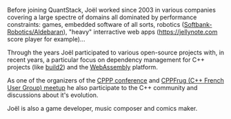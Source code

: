 Before joining QuantStack, Joël worked since 2003 in various companies covering a large spectre of domains all dominated by performance constraints: games, embedded software of all sorts, robotics (<a href="https://www.softbankrobotics.com/">Softbank-Robotics/Aldebaran</a>), "heavy" interractive web apps (<a href="https://jellynote.com">https://jellynote.com</a> score player for example)...

Through the years Joël participated to various open-source projects with, in recent years, a particular focus on dependency management for C++ projects (like <a href="https://build2.org">build2</a>) and the <a href="https://webassembly.org/">WebAssembly</a> platform.

As one of the organizers of the <a href="https://cppp.fr">CPPP conference</a> and <a href="https://www.meetup.com/User-Group-Cpp-Francophone/">CPPFrug (C++ French User Group) meetup</a> he also participate to the C++ community and discussions about it's evolution.

Joël is also a game developer, music composer and comics maker.